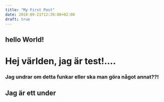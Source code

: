```yaml
---
title: "My First Post"
date: 2018-09-21T12:39:08+02:00
draft: true
---
```

## hello World!
# Hej världen, jag är test!....
### Jag undrar om detta funkar eller ska man göra något annat??!
## Jag är ett under
